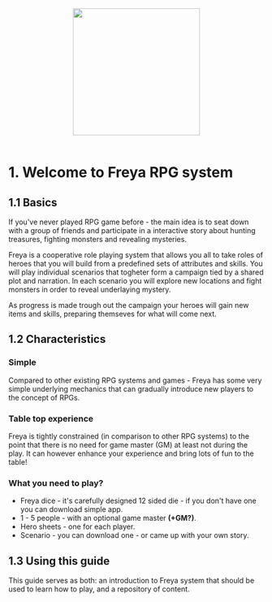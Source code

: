 

<div style="text-align: center"> 
<img src="https://raw.githubusercontent.com/inausoft/freya/master/Graphics/freya_logo.png" width="250"/>
</div>
<br/>

# 1. Welcome to Freya RPG system

## 1.1 Basics

If you've never played RPG game before - the main idea is to seat down with a group of friends and participate in a interactive story about hunting treasures, fighting monsters and revealing mysteries.

Freya is a cooperative role playing system that allows you all to take roles of heroes that you will build from a predefined sets of attributes and skills. You will play individual scenarios that togheter form a campaign tied by a shared plot and narration. In each scenario you will explore new locations and fight monsters in order to reveal underlaying mystery.

As progress is made trough out the campaign your heroes will gain new items and skills, preparing themseves for what will come next.

## 1.2 Characteristics

### Simple
Compared to other existing RPG systems and games - Freya has some very simple underlying mechanics that can gradually introduce new players to the concept of RPGs. 

### Table top experience
Freya is tightly constrained (in comparison to other RPG systems) to the point that there is no need for game master (GM) at least not during the play. It can however enhance your experience and bring lots of fun to the table!

### What you need to play?

- Freya dice - it's carefully designed 12 sided die - if you don't have one you can download simple app.
- 1 - 5 people - with an optional game master **(+GM?)**.
- Hero sheets - one for each player.
- Scenario - you can download one - or came up with your own story.

## 1.3 Using this guide

This guide serves as both: an introduction to Freya system that should be used to learn how to play, and a repository of content.
